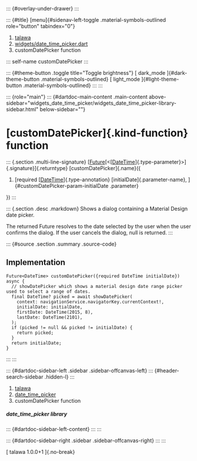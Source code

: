::: {#overlay-under-drawer}
:::

::: {#title}
[menu]{#sidenav-left-toggle .material-symbols-outlined role="button"
tabindex="0"}

1.  [talawa](../index.html)
2.  [widgets/date_time_picker.dart](../widgets_date_time_picker/)
3.  customDatePicker function

::: self-name
customDatePicker
:::

::: {#theme-button .toggle title="Toggle brightness"}
[ dark_mode ]{#dark-theme-button .material-symbols-outlined} [
light_mode ]{#light-theme-button .material-symbols-outlined}
:::
:::

::: {role="main"}
::: {#dartdoc-main-content .main-content above-sidebar="widgets_date_time_picker/widgets_date_time_picker-library-sidebar.html" below-sidebar=""}
<div>

# [customDatePicker]{.kind-function} function

</div>

::: {.section .multi-line-signature}
[[Future](https://api.flutter.dev/flutter/dart-core/Future-class.html)[\<[[DateTime](https://api.flutter.dev/flutter/dart-core/DateTime-class.html)]{.type-parameter}\>]{.signature}]{.returntype}
[customDatePicker]{.name}({

1.  [required
    [[DateTime](https://api.flutter.dev/flutter/dart-core/DateTime-class.html)]{.type-annotation}
    [initialDate]{.parameter-name},
    ]{#customDatePicker-param-initialDate .parameter}

})
:::

::: {.section .desc .markdown}
Shows a dialog containing a Material Design date picker.

The returned Future resolves to the date selected by the user when the
user confirms the dialog. If the user cancels the dialog, null is
returned.
:::

::: {#source .section .summary .source-code}
## Implementation

``` language-dart
Future<DateTime> customDatePicker({required DateTime initialDate}) async {
  // showDatePicker which shows a material design date range picker used to select a range of dates.
  final DateTime? picked = await showDatePicker(
    context: navigationService.navigatorKey.currentContext!,
    initialDate: initialDate,
    firstDate: DateTime(2015, 8),
    lastDate: DateTime(2101),
  );
  if (picked != null && picked != initialDate) {
    return picked;
  }
  return initialDate;
}
```
:::
:::

::: {#dartdoc-sidebar-left .sidebar .sidebar-offcanvas-left}
::: {#header-search-sidebar .hidden-l}
:::

1.  [talawa](../index.html)
2.  [date_time_picker](../widgets_date_time_picker/)
3.  customDatePicker function

##### date_time_picker library

::: {#dartdoc-sidebar-left-content}
:::
:::

::: {#dartdoc-sidebar-right .sidebar .sidebar-offcanvas-right}
:::
:::

[ talawa 1.0.0+1 ]{.no-break}
